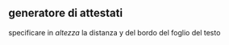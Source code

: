 ## generatore di attestati 

specificare in *altezza* la distanza y del bordo del foglio del testo

